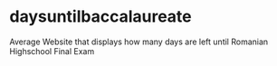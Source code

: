# daysuntilbaccalaureate
Average Website that displays how many days are left until Romanian Highschool Final Exam
